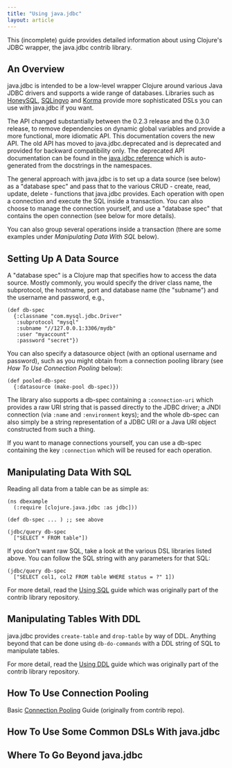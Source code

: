 ```yaml
---
title: "Using java.jdbc"
layout: article
---
```


This (incomplete) guide provides detailed information about using Clojure's JDBC wrapper, the java.jdbc contrib library.


## An Overview

java.jdbc is intended to be a low-level wrapper Clojure around various Java JDBC drivers and supports a wide range of databases. Libraries such as [HoneySQL](https://github.com/jkk/honeysql), [SQLingvo](https://github.com/r0man/sqlingvo) and [Korma](http://sqlkorma.com) provide more sophisticated DSLs you can use with java.jdbc if you want.

The API changed substantially between the 0.2.3 release and the 0.3.0 release, to remove dependencies on dynamic global variables and provide a more functional, more idiomatic API. This documentation covers the new API. The old API has moved to java.jdbc.deprecated and is deprecated and provided for backward compatibility only. The deprecated API documentation can be found in the [java.jdbc reference](http://clojure.github.io/java.jdbc/) which is auto-generated from the docstrings in the namespaces.

The general approach with java.jdbc is to set up a data source (see below) as a "database spec" and pass that to the various CRUD - create, read, update, delete - functions that java.jdbc provides. Each operation with open a connection and execute the SQL inside a transaction. You can also choose to manage the connection yourself, and use a "database spec" that contains the open connection (see below for more details).

You can also group several operations inside a transaction (there are some examples under *Manipulating Data With SQL* below).

## Setting Up A Data Source

A "database spec" is a Clojure map that specifies how to access the data source. Mostly commonly, you would specify the driver class name, the subprotocol, the hostname, port and database name (the "subname") and the username and password, e.g.,

    (def db-spec 
      {:classname "com.mysql.jdbc.Driver"
       :subprotocol "mysql"
       :subname "//127.0.0.1:3306/mydb"
       :user "myaccount"
       :password "secret"})

You can also specify a datasource object (with an optional username and password), such as you might obtain from a connection pooling library (see *How To Use Connection Pooling* below):

    (def pooled-db-spec
      {:datasource (make-pool db-spec)})

The library also supports a db-spec containing a `:connection-uri` which provides a raw URI string that is passed directly to the JDBC driver; a JNDI connection (via `:name` and `:environment` keys); and the whole db-spec can also simply be a string representation of a JDBC URI or a Java URI object constructed from such a thing.

If you want to manage connections yourself, you can use a db-spec containing the key `:connection` which will be reused for each operation.

## Manipulating Data With SQL

Reading all data from a table can be as simple as:

    (ns dbexample
      (:require [clojure.java.jdbc :as jdbc]))
    
    (def db-spec ... ) ;; see above
    
    (jdbc/query db-spec
      ["SELECT * FROM table"])

If you don't want raw SQL, take a look at the various DSL libraries listed above. You can follow the SQL string with any parameters for that SQL:

    (jdbc/query db-spec
      ["SELECT col1, col2 FROM table WHERE status = ?" 1])

For more detail, read the [Using SQL](using_sql.html) guide which was originally part of the contrib library repository.

## Manipulating Tables With DDL

java.jdbc provides `create-table` and `drop-table` by way of DDL. Anything beyond that can be done using `db-do-commands` with a DDL string of SQL to manipulate tables.

For more detail, read the [Using DDL](using_ddl.html) guide which was originally part of the contrib library repository.

## How To Use Connection Pooling

Basic [Connection Pooling](connection_pooling.html) Guide (originally from contrib repo).

## How To Use Some Common DSLs With java.jdbc

## Where To Go Beyond java.jdbc
